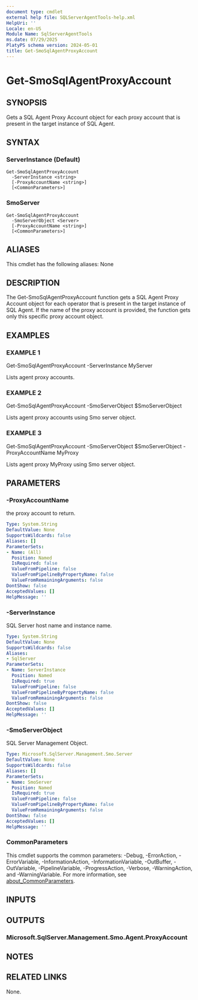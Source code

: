 ```yaml
---
document type: cmdlet
external help file: SQLServerAgentTools-help.xml
HelpUri: ''
Locale: en-US
Module Name: SqlServerAgentTools
ms.date: 07/29/2025
PlatyPS schema version: 2024-05-01
title: Get-SmoSqlAgentProxyAccount
---
```


# Get-SmoSqlAgentProxyAccount

## SYNOPSIS

Gets a SQL Agent Proxy Account object for each proxy account that is present in the target instance of SQL Agent.

## SYNTAX

### ServerInstance (Default)

```
Get-SmoSqlAgentProxyAccount
  -ServerInstance <string>
  [-ProxyAccountName <string>]
  [<CommonParameters>]
```

### SmoServer

```
Get-SmoSqlAgentProxyAccount
  -SmoServerObject <Server>
  [-ProxyAccountName <string>]
  [<CommonParameters>]
```

## ALIASES

This cmdlet has the following aliases:
  None

## DESCRIPTION

The Get-SmoSqlAgentProxyAccount function gets a SQL Agent Proxy Account object for each operator that is present in the target instance of SQL Agent.
If the name of the proxy account is provided, the function gets only this specific proxy account object.

## EXAMPLES

### EXAMPLE 1

Get-SmoSqlAgentProxyAccount -ServerInstance MyServer

Lists agent proxy accounts.

### EXAMPLE 2

Get-SmoSqlAgentProxyAccount -SmoServerObject $SmoServerObject

Lists agent proxy accounts using Smo server object.

### EXAMPLE 3

Get-SmoSqlAgentProxyAccount -SmoServerObject $SmoServerObject -ProxyAccountName MyProxy

Lists agent proxy MyProxy using Smo server object.

## PARAMETERS

### -ProxyAccountName

the proxy account to return.

```yaml
Type: System.String
DefaultValue: None
SupportsWildcards: false
Aliases: []
ParameterSets:
- Name: (All)
  Position: Named
  IsRequired: false
  ValueFromPipeline: false
  ValueFromPipelineByPropertyName: false
  ValueFromRemainingArguments: false
DontShow: false
AcceptedValues: []
HelpMessage: ''
```

### -ServerInstance

SQL Server host name and instance name.

```yaml
Type: System.String
DefaultValue: None
SupportsWildcards: false
Aliases:
- SqlServer
ParameterSets:
- Name: ServerInstance
  Position: Named
  IsRequired: true
  ValueFromPipeline: false
  ValueFromPipelineByPropertyName: false
  ValueFromRemainingArguments: false
DontShow: false
AcceptedValues: []
HelpMessage: ''
```

### -SmoServerObject

SQL Server Management Object.

```yaml
Type: Microsoft.SqlServer.Management.Smo.Server
DefaultValue: None
SupportsWildcards: false
Aliases: []
ParameterSets:
- Name: SmoServer
  Position: Named
  IsRequired: true
  ValueFromPipeline: false
  ValueFromPipelineByPropertyName: false
  ValueFromRemainingArguments: false
DontShow: false
AcceptedValues: []
HelpMessage: ''
```

### CommonParameters

This cmdlet supports the common parameters: -Debug, -ErrorAction, -ErrorVariable,
-InformationAction, -InformationVariable, -OutBuffer, -OutVariable, -PipelineVariable,
-ProgressAction, -Verbose, -WarningAction, and -WarningVariable. For more information, see
[about_CommonParameters](https://go.microsoft.com/fwlink/?LinkID=113216).

## INPUTS

## OUTPUTS

### Microsoft.SqlServer.Management.Smo.Agent.ProxyAccount



## NOTES




## RELATED LINKS

None.

